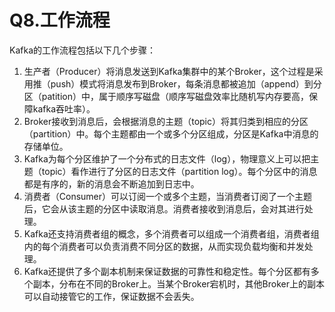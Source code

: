 # Q8.工作流程

Kafka的工作流程包括以下几个步骤：

1. 生产者（Producer）将消息发送到Kafka集群中的某个Broker，这个过程是采用推（push）模式将消息发布到Broker，每条消息都被追加（append）到分区（patition）中，属于顺序写磁盘（顺序写磁盘效率比随机写内存要高，保障kafka吞吐率）。
2. Broker接收到消息后，会根据消息的主题（topic）将其归类到相应的分区（partition）中。每个主题都由一个或多个分区组成，分区是Kafka中消息的存储单位。
3. Kafka为每个分区维护了一个分布式的日志文件（log），物理意义上可以把主题（topic）看作进行了分区的日志文件（partition log）。每个分区中的消息都是有序的，新的消息会不断追加到日志中。
4. 消费者（Consumer）可以订阅一个或多个主题，当消费者订阅了一个主题后，它会从该主题的分区中读取消息。消费者接收到消息后，会对其进行处理。
5. Kafka还支持消费者组的概念，多个消费者可以组成一个消费者组，消费者组内的每个消费者可以负责消费不同分区的数据，从而实现负载均衡和并发处理。
6. Kafka还提供了多个副本机制来保证数据的可靠性和稳定性。每个分区都有多个副本，分布在不同的Broker上。当某个Broker宕机时，其他Broker上的副本可以自动接管它的工作，保证数据不会丢失。